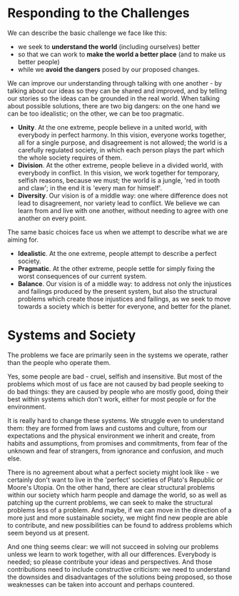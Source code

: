 # Responding to the Challenges

We can describe the basic challenge we face like this:

*    we seek to **understand the world** (including ourselves) better
*    so that we can work to **make the world a better place** (and to make us better people)
*    while we **avoid the dangers** posed by our proposed changes.

We can improve our understanding through talking with one another - by talking about our ideas so they can be shared and improved, and by telling our stories so the ideas can be grounded in the real world.  When talking about possible solutions, there are two big dangers: on the one hand we can be too idealistic; on the other, we can be too pragmatic.

*    **Unity**.  At the one extreme, people believe in a united world, with everybody in perfect harmony.  In this vision, everyone works together, all for a single purpose, and disagreement is not allowed; the world is a carefully regulated society, in which each person plays the part which the whole society requires of them.
*    **Division**.  At the other extreme, people believe in a divided world, with everybody in conflict. In this vision, we work together for temporary, selfish reasons, because we must; the world is a jungle, 'red in tooth and claw'; in the end it is 'every man for himself'.
*    **Diversity**.  Our vision is of a middle way: one where difference does not lead to disagreement, nor variety lead to conflict.  We believe we can learn from and live with one another, without needing to agree with one another on every point.

The same basic choices face us when we attempt to describe what we are aiming for.

*    **Idealistic**.  At the one extreme, people attempt to describe a perfect society.
*    **Pragmatic**.  At the other extreme, people settle for simply fixing the worst consequences of our current system.
*    **Balance**.  Our vision is of a middle way: to address not only the injustices and failings produced by the present system, but also the structural problems which create those injustices and failings, as we seek to move towards a society which is better for everyone, and better for the planet.

# Systems and Society

The problems we face are primarily seen in the systems we operate, rather than the people who operate them.

Yes, some people are bad - cruel, selfish and insensitive.  But most of the problems which most of us face are not caused by bad people seeking to do bad things: they are caused by people who are mostly good, doing their best within systems which don't work, either for most people or for the environment.

It is really hard to change these systems.  We struggle even to understand them: they are formed from laws and customs and culture, from our expectations and the physical environment we inherit and create, from habits and assumptions, from promises and commitments, from fear of the unknown and fear of strangers, from ignorance and confusion, and much else. 

There is no agreement about what a perfect society might look like - we certainly don't want to live in the 'perfect' societies of Plato's Republic or Moore's Utopia.  On the other hand, there are clear structural problems within our society which harm people and damage the world, so as well as patching up the current problems, we can seek to make the structural problems less of a problem.  And maybe, if we can move in the direction of a more just and more sustainable society, we might find new people are able to contribute, and new possibilities can be found to address problems which seem beyond us at present.

And one thing seems clear: we will not succeed in solving our problems unless we learn to work together, with all our differences.  Everybody is needed; so please contribute your ideas and perspectives.  And those contributions need to include constructive criticism: we need to understand the downsides and disadvantages of the solutions being proposed, so those weaknesses can be taken into account and perhaps countered.
